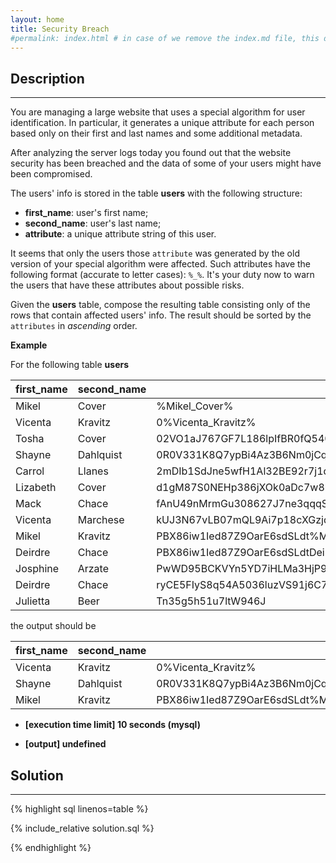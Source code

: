 ```yaml
---
layout: home
title: Security Breach
#permalink: index.html # in case of we remove the index.md file, this doc will be the index page
---
```


<div class="row">
<div class="columnStmt" markdown="1">

## Description
------

You are managing a large website that uses a special algorithm for user identification. In particular, it generates a unique attribute for each person based only on their first and last names and some additional metadata.

After analyzing the server logs today you found out that the website security has been breached and the data of some of your users might have been compromised.

The users' info is stored in the table **users** with the following structure:

* **first_name**: user's first name;
* **second_name**: user's last name;
* **attribute**: a unique attribute string of this user.

It seems that only the users those <code>attribute</code> was generated by the old version of your special algorithm were affected. Such attributes have the following format (accurate to letter cases): <code>%_%</code>. It's your duty now to warn the users that have these attributes about possible risks.

Given the **users** table, compose the resulting table consisting only of the rows that contain affected users' info. The result should be sorted by the <code>attributes</code> in *ascending* order.

**Example**

For the following table **users**

| first_name | second_name | attribute |
| ---- | ---- | ---- |
| Mikel | Cover | %Mikel_Cover% |
| Vicenta | Kravitz | 0%Vicenta_Kravitz% |
| Tosha | Cover | 02VO1aJ767GF7L186lpIfBR0fQ5406Q02YcpG42LDF4Bv26 |
| Shayne | Dahlquist | 0R0V331K8Q7ypBi4Az3B6Nm0jCqUk%Shayne_Dahlquist%46E3O0u7t7 |
| Carrol | Llanes | 2mDIb1SdJne5wfH1Al32BE92r7j1d60PJ263b2vyPn3zxQ2P7sVOM26J11UT6W0Np |
| Lizabeth | Cover | d1gM87S0NEHp386jXOk0aDc7w8bx4u8q7D82ff2Z4YT43iLyZ39xYbEDXMk |
| Mack | Chace | fAnU49nMrmGu308627J7ne3qqqSPJDnq6dwW607lahNB5DinTR2Rkp549G7 |
| Vicenta | Marchese | kUJ3N67vLB07mQL9Ai7p18cXGzjdT32r8283ZQi |
| Mikel | Kravitz | PBX86iw1Ied87Z9OarE6sdSLdt%Mikel_Kravitz%W73XOY9YaOgi060r2x12D2EmD7 |
| Deirdre | Chace | PBX86iw1Ied87Z9OarE6sdSLdtDeirdrelChaceW73XOY9YaOgi060r2x12D2EmD7 |
| Josphine | Arzate | PwWD95BCKVYn5YD7iHLMa3HjP9tH%josphine_arzate%d2hNHNd3RpqfUREN47 |
| Deirdre | Chace | ryCE5FIyS8q54A5036luzVS91j6C7P76E9X0O58htzgthuX24LG%DEirdre_Chace% |
| Julietta | Beer | Tn35g5h51u7ltW946J |

the output should be

| first_name | second_name | attribute |
| ---- | ---- | ---- |
| Vicenta | Kravitz | 0%Vicenta_Kravitz% |
| Shayne | Dahlquist | 0R0V331K8Q7ypBi4Az3B6Nm0jCqUk%Shayne_Dahlquist%46E3O0u7t7 |
| Mikel | Kravitz | PBX86iw1Ied87Z9OarE6sdSLdt%Mikel_Kravitz%W73XOY9YaOgi060r2x12D2EmD7 |

* **[execution time limit] 10 seconds (mysql)**

* **[output] undefined**

</div>
<div class="columnSol" markdown="1">

## Solution
------

{% highlight sql linenos=table %}

{% include_relative solution.sql %}

{% endhighlight %}

</div>
</div>
